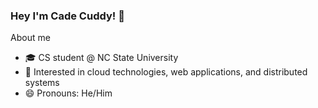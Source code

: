 ### Hey I'm Cade Cuddy! 👋

About me
- 🎓 CS student @ NC State University 
- 🔬 Interested in cloud technologies, web applications, and distributed systems
- 😄 Pronouns: He/Him
